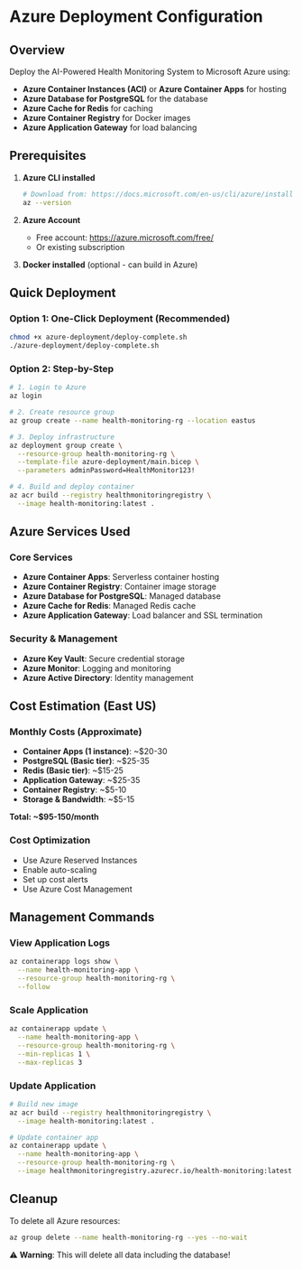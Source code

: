# Azure Deployment Configuration

## Overview
Deploy the AI-Powered Health Monitoring System to Microsoft Azure using:
- **Azure Container Instances (ACI)** or **Azure Container Apps** for hosting
- **Azure Database for PostgreSQL** for the database
- **Azure Cache for Redis** for caching
- **Azure Container Registry** for Docker images
- **Azure Application Gateway** for load balancing

## Prerequisites

1. **Azure CLI installed**
   ```bash
   # Download from: https://docs.microsoft.com/en-us/cli/azure/install-azure-cli
   az --version
   ```

2. **Azure Account**
   - Free account: https://azure.microsoft.com/free/
   - Or existing subscription

3. **Docker installed** (optional - can build in Azure)

## Quick Deployment

### Option 1: One-Click Deployment (Recommended)
```bash
chmod +x azure-deployment/deploy-complete.sh
./azure-deployment/deploy-complete.sh
```

### Option 2: Step-by-Step
```bash
# 1. Login to Azure
az login

# 2. Create resource group
az group create --name health-monitoring-rg --location eastus

# 3. Deploy infrastructure
az deployment group create \
  --resource-group health-monitoring-rg \
  --template-file azure-deployment/main.bicep \
  --parameters adminPassword=HealthMonitor123!

# 4. Build and deploy container
az acr build --registry healthmonitoringregistry \
  --image health-monitoring:latest .
```

## Azure Services Used

### Core Services
- **Azure Container Apps**: Serverless container hosting
- **Azure Container Registry**: Container image storage
- **Azure Database for PostgreSQL**: Managed database
- **Azure Cache for Redis**: Managed Redis cache
- **Azure Application Gateway**: Load balancer and SSL termination

### Security & Management
- **Azure Key Vault**: Secure credential storage
- **Azure Monitor**: Logging and monitoring
- **Azure Active Directory**: Identity management

## Cost Estimation (East US)

### Monthly Costs (Approximate)
- **Container Apps (1 instance)**: ~$20-30
- **PostgreSQL (Basic tier)**: ~$25-35
- **Redis (Basic tier)**: ~$15-25
- **Application Gateway**: ~$25-35
- **Container Registry**: ~$5-10
- **Storage & Bandwidth**: ~$5-15

**Total: ~$95-150/month**

### Cost Optimization
- Use Azure Reserved Instances
- Enable auto-scaling
- Set up cost alerts
- Use Azure Cost Management

## Management Commands

### View Application Logs
```bash
az containerapp logs show \
  --name health-monitoring-app \
  --resource-group health-monitoring-rg \
  --follow
```

### Scale Application
```bash
az containerapp update \
  --name health-monitoring-app \
  --resource-group health-monitoring-rg \
  --min-replicas 1 \
  --max-replicas 3
```

### Update Application
```bash
# Build new image
az acr build --registry healthmonitoringregistry \
  --image health-monitoring:latest .

# Update container app
az containerapp update \
  --name health-monitoring-app \
  --resource-group health-monitoring-rg \
  --image healthmonitoringregistry.azurecr.io/health-monitoring:latest
```

## Cleanup

To delete all Azure resources:
```bash
az group delete --name health-monitoring-rg --yes --no-wait
```

⚠️ **Warning**: This will delete all data including the database!
